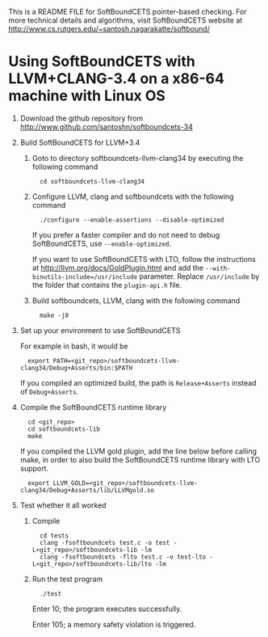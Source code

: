 This is a README FILE for SoftBoundCETS pointer-based checking. For
more technical details and algorithms, visit SoftBoundCETS website at
http://www.cs.rutgers.edu/~santosh.nagarakatte/softbound/



Using SoftBoundCETS with LLVM+CLANG-3.4 on a x86-64 machine with Linux OS
=========================================================================


1. Download the github repository from http://www.github.com/santoshn/softboundcets-34

2. Build SoftBoundCETS for LLVM+3.4

   1. Goto to directory softboundcets-llvm-clang34 by executing the following command

            cd softboundcets-llvm-clang34

   2. Configure LLVM, clang and softboundcets with the following command

            ./configure --enable-assertions --disable-optimized

      If you prefer a faster compiler and do not need to debug SoftBoundCETS,
      use `--enable-optimized`.

      If you want to use SoftBoundCETS with LTO, follow the instructions at
      http://llvm.org/docs/GoldPlugin.html and add the
      `--with-binutils-include=/usr/include` parameter. Replace `/usr/include` by
      the folder that contains the `plugin-api.h` file.

   3. Build softboundcets, LLVM, clang with the following command

            make -j8

3. Set up your environment to use SoftBoundCETS

   For example in bash, it would be

         export PATH=<git_repo>/softboundcets-llvm-clang34/Debug+Asserts/bin:$PATH

   If you compiled an optimized build, the path is `Release+Asserts` instead of
   `Debug+Asserts`.

4. Compile the SoftBoundCETS runtime library

         cd <git_repo>
         cd softboundcets-lib
         make

   If you compiled the LLVM gold plugin, add the line below before calling
   make, in order to also build the SoftBoundCETS runtime library with LTO
   support.

         export LLVM_GOLD=<git_repo>/softboundcets-llvm-clang34/Debug+Asserts/lib/LLVMgold.so

5. Test whether it all worked

   1. Compile

            cd tests
            clang -fsoftboundcets test.c -o test -L<git_repo>/softboundcets-lib -lm
            clang -fsoftboundcets -flto test.c -o test-lto -L<git_repo>/softboundcets-lib/lto -lm

   2. Run the test program

            ./test

      Enter 10; the program executes successfully.

      Enter 105; a memory safety violation is triggered.
